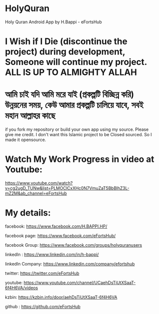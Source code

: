 # HolyQuran
Holy Quran Android App by H.Bappi - eFortsHub



# I Wish if I Die (discontinue the project)  during development, Someone will continue my project. ALL IS UP TO ALMIGHTY ALLAH

# আমি চাই যদি আমি মরে যাই (প্রকল্পটি বিচ্ছিন্ন করি) উন্নয়নের সময়, কেউ আমার প্রকল্পটি চালিয়ে যাবে, সবই মহান আল্লাহর কাছে


if you fork my repository or build your own app using my source. Please give me credit. I don't want this Islamic project to be Closed sourced.
So I made it opensource.


# Watch My Work Progress in video at Youtube: 
https://www.youtube.com/watch?v=cg2ugD_TUNw&list=PLMOClCxXHc0N7VmuZaT5BbBlhZ3L-mZ2M&ab_channel=eFortsHub





# My details:
facebook:  https://www.facebook.com/H.BAPPI.HP/

facebook page:  https://www.facebook.com/eFortsHub/

facebook Group: https://www.facebook.com/groups/holyquranusers

linkedIn : https://www.linkedin.com/in/h-bappi/

linkedIn Company: https://www.linkedin.com/company/efortshub

twitter: https://twitter.com/eFortsHub

youtube: https://www.youtube.com/channel/UCaehDsTiUtXSaaT-6f4H6VA/videos

kzbin: https://kzbin.info/door/aehDsTiUtXSaaT-6f4H6VA

github : https://github.com/eFortsHub

